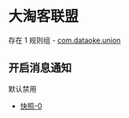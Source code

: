 # 大淘客联盟

存在 1 规则组 - [com.dataoke.union](/src/apps/com.dataoke.union.ts)

## 开启消息通知

默认禁用

- [快照-0](https://i.gkd.li/import/13446826)
